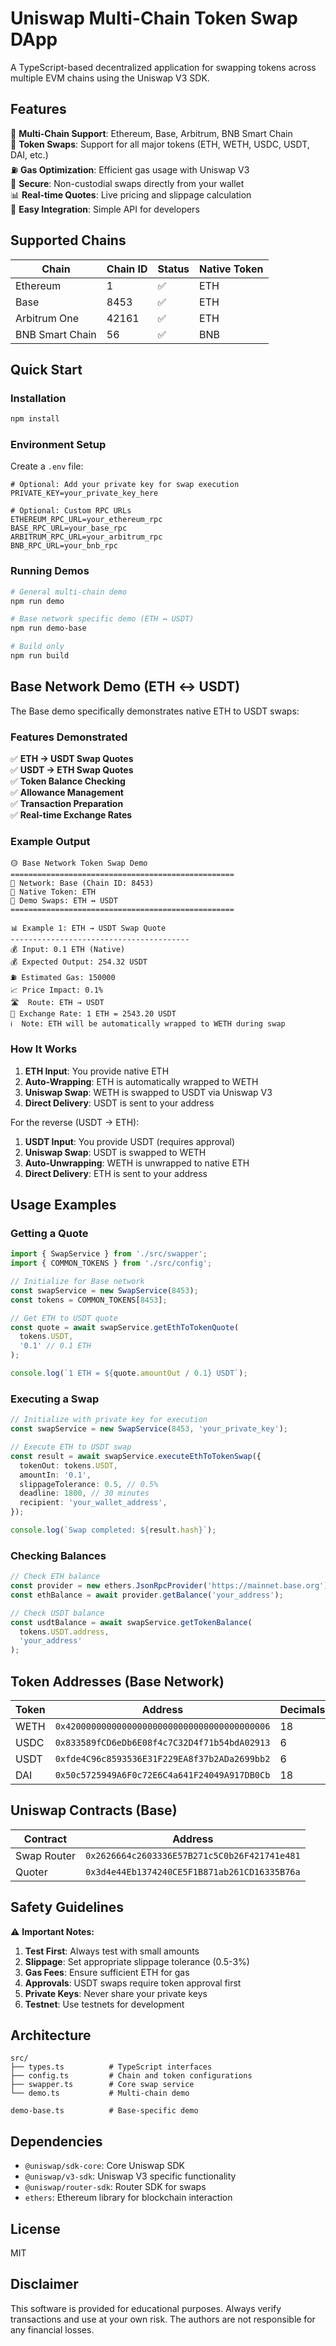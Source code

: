 # Uniswap Multi-Chain Token Swap DApp

A TypeScript-based decentralized application for swapping tokens across multiple EVM chains using the Uniswap V3 SDK.

## Features

🔗 **Multi-Chain Support**: Ethereum, Base, Arbitrum, BNB Smart Chain  
💱 **Token Swaps**: Support for all major tokens (ETH, WETH, USDC, USDT, DAI, etc.)  
⛽ **Gas Optimization**: Efficient gas usage with Uniswap V3  
🔐 **Secure**: Non-custodial swaps directly from your wallet  
📊 **Real-time Quotes**: Live pricing and slippage calculation  
🚀 **Easy Integration**: Simple API for developers  

## Supported Chains

| Chain | Chain ID | Status | Native Token |
|-------|----------|--------|--------------|
| Ethereum | 1 | ✅ | ETH |
| Base | 8453 | ✅ | ETH |
| Arbitrum One | 42161 | ✅ | ETH |
| BNB Smart Chain | 56 | ✅ | BNB |

## Quick Start

### Installation

```bash
npm install
```

### Environment Setup

Create a `.env` file:

```env
# Optional: Add your private key for swap execution
PRIVATE_KEY=your_private_key_here

# Optional: Custom RPC URLs
ETHEREUM_RPC_URL=your_ethereum_rpc
BASE_RPC_URL=your_base_rpc
ARBITRUM_RPC_URL=your_arbitrum_rpc
BNB_RPC_URL=your_bnb_rpc
```

### Running Demos

```bash
# General multi-chain demo
npm run demo

# Base network specific demo (ETH ↔ USDT)
npm run demo-base

# Build only
npm run build
```

## Base Network Demo (ETH ↔ USDT)

The Base demo specifically demonstrates native ETH to USDT swaps:

### Features Demonstrated

✅ **ETH → USDT Swap Quotes**  
✅ **USDT → ETH Swap Quotes**  
✅ **Token Balance Checking**  
✅ **Allowance Management**  
✅ **Transaction Preparation**  
✅ **Real-time Exchange Rates**  

### Example Output

```
🟡 Base Network Token Swap Demo
==================================================
📍 Network: Base (Chain ID: 8453)
🔗 Native Token: ETH
💱 Demo Swaps: ETH ↔ USDT
==================================================

📊 Example 1: ETH → USDT Swap Quote
----------------------------------------
💰 Input: 0.1 ETH (Native)
💰 Expected Output: 254.32 USDT
⛽ Estimated Gas: 150000
📈 Price Impact: 0.1%
🛣️  Route: ETH → USDT
💱 Exchange Rate: 1 ETH = 2543.20 USDT
ℹ️  Note: ETH will be automatically wrapped to WETH during swap
```

### How It Works

1. **ETH Input**: You provide native ETH
2. **Auto-Wrapping**: ETH is automatically wrapped to WETH
3. **Uniswap Swap**: WETH is swapped to USDT via Uniswap V3
4. **Direct Delivery**: USDT is sent to your address

For the reverse (USDT → ETH):
1. **USDT Input**: You provide USDT (requires approval)
2. **Uniswap Swap**: USDT is swapped to WETH
3. **Auto-Unwrapping**: WETH is unwrapped to native ETH
4. **Direct Delivery**: ETH is sent to your address

## Usage Examples

### Getting a Quote

```typescript
import { SwapService } from './src/swapper';
import { COMMON_TOKENS } from './src/config';

// Initialize for Base network
const swapService = new SwapService(8453);
const tokens = COMMON_TOKENS[8453];

// Get ETH to USDT quote
const quote = await swapService.getEthToTokenQuote(
  tokens.USDT,
  '0.1' // 0.1 ETH
);

console.log(`1 ETH = ${quote.amountOut / 0.1} USDT`);
```

### Executing a Swap

```typescript
// Initialize with private key for execution
const swapService = new SwapService(8453, 'your_private_key');

// Execute ETH to USDT swap
const result = await swapService.executeEthToTokenSwap({
  tokenOut: tokens.USDT,
  amountIn: '0.1',
  slippageTolerance: 0.5, // 0.5%
  deadline: 1800, // 30 minutes
  recipient: 'your_wallet_address',
});

console.log(`Swap completed: ${result.hash}`);
```

### Checking Balances

```typescript
// Check ETH balance
const provider = new ethers.JsonRpcProvider('https://mainnet.base.org');
const ethBalance = await provider.getBalance('your_address');

// Check USDT balance
const usdtBalance = await swapService.getTokenBalance(
  tokens.USDT.address,
  'your_address'
);
```

## Token Addresses (Base Network)

| Token | Address | Decimals |
|-------|---------|----------|
| WETH | `0x4200000000000000000000000000000000000006` | 18 |
| USDC | `0x833589fCD6eDb6E08f4c7C32D4f71b54bdA02913` | 6 |
| USDT | `0xfde4C96c8593536E31F229EA8f37b2ADa2699bb2` | 6 |
| DAI | `0x50c5725949A6F0c72E6C4a641F24049A917DB0Cb` | 18 |

## Uniswap Contracts (Base)

| Contract | Address |
|----------|---------|
| Swap Router | `0x2626664c2603336E57B271c5C0b26F421741e481` |
| Quoter | `0x3d4e44Eb1374240CE5F1B871ab261CD16335B76a` |

## Safety Guidelines

⚠️ **Important Notes:**

1. **Test First**: Always test with small amounts
2. **Slippage**: Set appropriate slippage tolerance (0.5-3%)
3. **Gas Fees**: Ensure sufficient ETH for gas
4. **Approvals**: USDT swaps require token approval first
5. **Private Keys**: Never share your private keys
6. **Testnet**: Use testnets for development

## Architecture

```
src/
├── types.ts          # TypeScript interfaces
├── config.ts         # Chain and token configurations
├── swapper.ts        # Core swap service
└── demo.ts           # Multi-chain demo

demo-base.ts          # Base-specific demo
```

## Dependencies

- `@uniswap/sdk-core`: Core Uniswap SDK
- `@uniswap/v3-sdk`: Uniswap V3 specific functionality
- `@uniswap/router-sdk`: Router SDK for swaps
- `ethers`: Ethereum library for blockchain interaction

## License

MIT

## Disclaimer

This software is provided for educational purposes. Always verify transactions and use at your own risk. The authors are not responsible for any financial losses. 